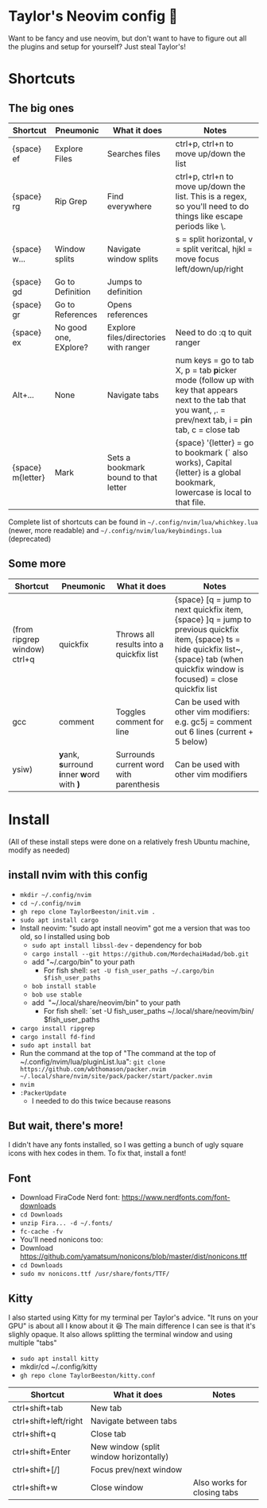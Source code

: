 # Taylor's Neovim config 🚀
Want to be fancy and use neovim, but don't want to have to figure out all the plugins and setup for yourself? Just steal Taylor's!

# Shortcuts
## The big ones
| Shortcut       | Pneumonic     | What it does   | Notes |
| -----------    | -----------   | ---------      | -------------            |
| {space} ef     | Explore Files | Searches files | ctrl+p, ctrl+n to move up/down the list |
| {space} rg     | Rip Grep      | Find everywhere | ctrl+p, ctrl+n to move up/down the list. This is a regex, so you'll need to do things like escape periods like \\. |
| {space} w...   | Window splits | Navigate window splits | s = split horizontal, v = split veritcal, hjkl = move focus left/down/up/right |
| {space} gd     | Go to Definition | Jumps to definition | |
| {space} gr     | Go to References | Opens references  | |
| {space} ex     | No good one, EXplore? | Explore files/directories with ranger | Need to do :q to quit ranger |
| Alt+...        | None | Navigate tabs | num keys = go to tab X, p = tab **p**icker mode (follow up with key that appears next to the tab that you want, ,. = prev/next tab, i = p**i**n tab, c = close tab |
| {space} m{letter}  | Mark | Sets a bookmark bound to that letter | {space} '{letter} = go to bookmark (\` also works), Capital {letter} is a global bookmark, lowercase is local to that file. |

Complete list of shortcuts can be found in `~/.config/nvim/lua/whichkey.lua` (newer, more readable) and `~/.config/nvim/lua/keybindings.lua` (deprecated)

## Some more
| Shortcut       | Pneumonic     | What it does   | Notes |
| -----------    | -----------   | ---------      | -------------            |
| (from ripgrep window) ctrl+q     | quickfix | Throws all results into a quickfix list | {space} \[q = jump to next quickfix item, {space} \]q = jump to previous quickfix item, {space} ts = hide quickfix list~, {space} tab (when quickfix window is focused) = close quickfix list |
| gcc     | comment | Toggles comment for line | Can be used with other vim modifiers: e.g. gc5j = comment out 6 lines (current + 5 below) |
| ysiw)   | **y**ank, **s**urround **i**nner **w**ord with **)** | Surrounds current word with parenthesis | Can be used with other vim modifiers |

# Install
(All of these install steps were done on a relatively fresh Ubuntu machine, modify as needed)
## install nvim with this config
* `mkdir ~/.config/nvim`
* `cd ~/.config/nvim`
* `gh repo clone TaylorBeeston/init.vim .`
* `sudo apt install cargo`
* Install neovim: "sudo apt install neovim" got me a version that was too old, so I installed using bob
  * `sudo apt install libssl-dev` - dependency for bob
  * `cargo install --git https://github.com/MordechaiHadad/bob.git`
  * add "~/.cargo/bin" to your path
    * For fish shell: `set -U fish_user_paths ~/.cargo/bin $fish_user_paths`
  * `bob install stable`
  * `bob use stable`
  * add  "~/.local/share/neovim/bin" to your path
    * For fish shell: `set -U fish_user_paths ~/.local/share/neovim/bin/ $fish_user_paths
* `cargo install ripgrep`
* `cargo install fd-find`
* `sudo apt install bat`
* Run the command at the top of "The command at the top of ~/.config/nvim/lua/pluginList.lua": `git clone https://github.com/wbthomason/packer.nvim ~/.local/share/nvim/site/pack/packer/start/packer.nvim`
* `nvim`
* `:PackerUpdate`
  * I needed to do this twice because reasons

## But wait, there's more!
I didn't have any fonts installed, so I was getting a bunch of ugly square icons with hex codes in them. To fix that, install a font!

## Font
* Download FiraCode Nerd font: https://www.nerdfonts.com/font-downloads
* `cd Downloads`
* `unzip Fira... -d ~/.fonts/`
* `fc-cache -fv`
* You'll need nonicons too:
* Download https://github.com/yamatsum/nonicons/blob/master/dist/nonicons.ttf
* `cd Downloads`
* `sudo mv nonicons.ttf /usr/share/fonts/TTF/`

## Kitty
I also started using Kitty for my terminal per Taylor's advice. "It runs on your GPU" is about all I know about it 😆
The main difference I can see is that it's slighly opaque. It also allows splitting the terminal window and using multiple "tabs"

* `sudo apt install kitty`
* mkdir/cd ~/.config/kitty
* `gh repo clone TaylorBeeston/kitty.conf`

| Shortcut       | What it does | Notes |
| -----------    | ---------    | -------------            |
| ctrl+shift+tab | New tab      |   |
| ctrl+shift+left/right | Navigate between tabs     |   |
| ctrl+shift+q | Close tab      |   |
| ctrl+shift+Enter | New window (split window horizontally)      |   |
| ctrl+shift+\[/\] | Focus prev/next window      |   |
| ctrl+shift+w | Close window      | Also works for closing tabs  |

